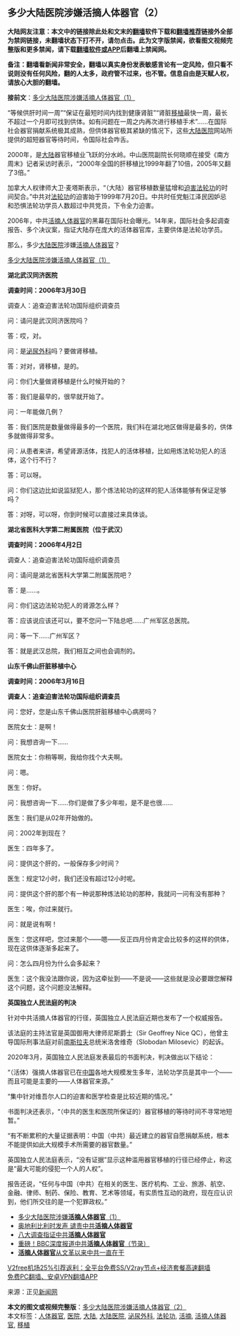  <h2>多少大陆医院涉嫌活摘人体器官（2）</h2> <p class="notice"><b>大陆网友注意：本文中的链接除此处和文末的<a href="https://github.com/bannedbook/fanqiang" >翻墙</a>软件下载和<a href="https://github.com/killgcd/justmysocks/blob/master/README.md">翻墙推荐</a>链接外全部为禁网链接，未翻墙状态下打不开，请勿点击。此为文字版禁闻，欲看图文视频完整版和更多禁闻，请下载<a href="https://github.com/bannedbook/fanqiang">翻墙软件或APP</a>后翻墙上禁闻网。</p><p>备注：翻墙看新闻非常安全，翻墙以真实身份发表敏感言论有一定风险，但只看不说则没有任何风险，翻的人太多，政府管不过来，也不管。信息自由是天赋人权，请放心大胆的翻墙。</b></p>  <div class="entry"> <p></p> <p><strong>接前文</strong>：<a href="https://www.bannedbook.org/bnews/renquan/20200925/1402950.html">多少大陆医院涉嫌活摘人体器官（1）</a></p> <p>“等候供肝时间一周”“保证在最短时间内找到健康肾脏”“肾脏<a href="https://www.bannedbook.org/bnews/tag/%E7%A7%BB%E6%A4%8D/" class="st_tag internal_tag" rel="tag" title="标签 移植 下的日志">移植</a>最快一周，最长不超过一个月即可找到供体。如有问题在一周之内再次进行移植手术”……在国际社会器官捐献系统极其成熟，但供体器官极其紧缺的情况下，这些<span class='wp_keywordlink_affiliate'><a href="https://www.bannedbook.org/" title="大陆" target="_blank">大陆</a></span><a href="https://www.bannedbook.org/bnews/tag/%E5%8C%BB%E9%99%A2/" class="st_tag internal_tag" rel="tag" title="标签 医院 下的日志">医院</a>网站所提供的超短器官等待时间，令国际社会咋舌。</p> <p>2000年，是<a href="https://www.bannedbook.org/bnews/tag/%e5%a4%a7%e9%99%86/" class="st_tag internal_tag" rel="tag" title="标签 大陆 下的日志">大陆</a>器官移植业飞跃的分水岭。中山医院副院长何晓顺在接受《南方周末》记者采访时表示，“2000年全国的肝移植比1999年翻了10倍，2005年又翻了3倍。”</p> <p>加拿大人权律师大卫‧麦塔斯表示，“（大陆）器官移植数量猛增和<span class='wp_keywordlink'><a href="https://www.bannedbook.org/forum11/topic278.html" title="评江泽民与中共相互利用迫害法轮功" target="_blank">迫害法轮功</a></span>的时间契合。”中共对<a href="https://www.bannedbook.org/bnews/tag/%e6%b3%95%e8%bd%ae%e5%8a%9f/" class="st_tag internal_tag" rel="tag" title="标签 法轮功 下的日志">法轮功</a>的迫害始于1999年7月20日。中共时任党魁江泽民因妒忌和恐惧法轮功学员人数超过中共党员，下令全力迫害。</p> <p>2006年，中共<a href="https://www.bannedbook.org/bnews/tag/%e6%b4%bb%e6%91%98%e4%ba%ba%e4%bd%93%e5%99%a8%e5%ae%98/" class="st_tag internal_tag" rel="tag" title="标签 活摘人体器官 下的日志">活摘人体器官</a>的黑幕在国际社会曝光。14年来，国际社会多起调查报告、多个决议案，指证大陆存在庞大的活体器官库，主要供体是法轮功学员。</p> <p>那么，多少<a href="https://www.bannedbook.org/bnews/tag/%E5%A4%A7%E9%99%86%E5%8C%BB%E9%99%A2/" class="st_tag internal_tag" rel="tag" title="标签 大陆医院 下的日志">大陆医院</a>涉嫌<a href="https://www.bannedbook.org/bnews/tag/%e6%b4%bb%e6%91%98/" class="st_tag internal_tag" rel="tag" title="标签 活摘 下的日志">活摘</a><a href="https://www.bannedbook.org/bnews/tag/%E4%BA%BA%E4%BD%93%E5%99%A8%E5%AE%98/" class="st_tag internal_tag" rel="tag" title="标签 人体器官 下的日志">人体器官</a>？</p> <p><a href="https://www.zhengjian.org/node/262273">多少大陆医院涉嫌活摘人体器官（1）</a></p> <p><strong>湖北武汉同济医院</strong></p> <p><strong>调查时间：2006年3月30日</strong></p> <p>调查人：追查迫害法轮功国际组织调查员</p> <p>问：请问是武汉同济医院吗？</p> <p>答：哎，对。</p> <p>问：是<a href="https://www.bannedbook.org/bnews/tag/%e6%b3%8c%e5%b0%bf%e5%a4%96%e7%a7%91/" class="st_tag internal_tag" rel="tag" title="标签 泌尿外科 下的日志">泌尿外科</a>吗？要做肾移植。</p> <p>答：对对，肾移植，是的。</p> <p>问：你们大量做肾移植是什么时候开始的？</p>  <p>答：我们是最早的，很早就开始了。</p> <p>问：一年能做几例？</p> <p>答：我们医院是数量做得最多的一个医院，我们科在湖北地区做得是最多的，供体多就做得非常多。</p> <p>问：从患者来讲，希望肾源活体，找犯人的活体移植，比如用炼法轮功犯人的活体，这个行不行？</p> <p>答：可以呀。</p> <p>问：你们这边比如说监狱犯人，那个炼法轮功的这样的犯人活体能够有保证足够吗？</p> <p>答：对呀，可以呀，你到时候可以直接过来具体谈。</p> <p><strong>湖北省医科大学第二附属医院（位于武汉）</strong></p> <p><strong>调查时间：2006年4月2日</strong></p> <p>调查人：追查迫害法轮功国际组织调查员</p> <p>问：请问是湖北省医科大学第二附属医院吧？</p> <p>答：是……。</p> <p>问：你们这边法轮功犯人的肾源怎么样？</p> <p>答：应该说应该还可以，要不您问一下陆总吧……广州军区总医院。</p> <p>问：等一下……广州军区？</p> <p>答：就是武汉总院，我们相互之间也会调剂的。</p>  <p><strong>山东千佛山肝脏移植中心</strong></p> <p><strong>调查时间：2006年3月16日</strong></p> <p><strong>调查人：追查迫害法轮功国际组织调查员</strong></p> <p>问：您好，您是山东千佛山医院肝脏移植中心病房吗？</p> <p>医院女士：是啊！</p> <p>问：我想咨询一下……</p> <p>医院女士：你稍等啊，我给你找个大夫啊。</p> <p>问：嗯。</p> <p>医生：你好。</p> <p>问：我想咨询一下……你们是做了多少年啦，是不是也很……</p> <p>医生：我们是从02年开始做的。</p> <p>问：2002年到现在？</p> <p>医生：四年多了。</p> <p>问：提供这个肝的，一般保存多少时间？</p> <p>医生：规定12小时，我们还没有超过12小时呢。</p> <p>问：提供这个肝的那个有一种说那种炼法轮功的那种，我就问一问有没有那种？</p>  <p>医生：唉，你过来就行。</p> <p>问：就是说有啊！</p> <p>医生：您这样吧，您过来那个——嗯——反正四月份肯定会比较多的这样的供体，现在这供体逐渐多起来了。</p> <p>问：怎么四月份为什么会多起来？</p> <p>医生：这个我没法跟你说，因为这牵扯到——不是说——这些就是没必要跟您解释这个问题，这个问题没法解释。</p> <p><strong>英国独立人民法庭的判决</strong></p> <p>针对中共活摘人体器官的行径，英国独立人民法庭近期也发布了一个权威报告。</p> <p>该法庭的主持法官是英国御用大律师尼斯爵士（Sir Geoffrey Nice QC），他曾主导国际刑事法庭对前<span class='wp_keywordlink'><a href="https://www.bannedbook.org/forum2/topic1341.html" title="南斯拉夫的实验 1948-1974" target="_blank">南斯拉夫</a></span>总统米洛舍维奇（Slobodan Milosevic）的起诉。</p> <p>2020年3月，英国独立人民法庭发表最后的书面判决，判决做出以下结论：</p> <p>“（活体）强摘人体器官已在<span class='wp_keywordlink_affiliate'><a href="https://www.bannedbook.org/" title="中国" target="_blank">中国</a></span>各地大规模发生多年，法轮功学员是其中一个——而且可能是主要的——人体器官来源。”</p> <p>“集中针对维吾尔人口的迫害和医学检查是比较近期的情况。”</p> <p>书面判决还表示，“（中共的医生和医院所保证的）器官移植的等待时间不寻常地短暂。”</p> <p>“有不断累积的大量证据表明：中国（中共）最近建立的器官自愿捐献系统，根本不能提供如此大规模手术所需要的器官数量。”</p> <p>英国独立人民法庭表示，“没有证据”显示这种滥用器官移植的行径已经停止，称这是“最大可能的侵犯一个人的人权”。</p> <p>报告还说，“任何与中国（中共）在相关的医生、医疗机构、工业、旅游、航空、金融、律师、制药、保险、教育、艺术等领域，有实质性互动的政府，现在应认识到，他们所交往的是一个犯罪政权。”</p> <ul class='op-related-articles' title='相关阅读'> <li><a href='https://www.bannedbook.org/bnews/renquan/20200925/1402950.html' target='_blank'>多少大陆医院涉嫌<b>活摘人体器官</b>（1）</a></li> <li><a href='https://www.bannedbook.org/bnews/worldnews/20200629/1352168.html' target='_blank'>奥地利比利时发声 谴责中共<b>活摘人体器官</b></a></li> <li><a href='https://www.bannedbook.org/bnews/cbnews/20200608/1341533.html' target='_blank'>八大调查指证中共<b>活摘人体器官</b></a></li> <li><a href='https://www.bannedbook.org/bnews/comments/20190622/1146947.html' target='_blank'>重磅！BBC深度报道中共<b>活摘人体器官</b>（节录）</a></li> <li><a href='https://www.bannedbook.org/bnews/lifebaike/20190414/1113491.html' target='_blank'><b>活摘人体器官</b>从文革以来中共一直在干</a></li> </ul> <p class="texttj"> <a href="https://github.com/bannedbook/fanqiang/wiki/V2ray%E6%9C%BA%E5%9C%BA" target="_blank">V2free机场25%引荐返利：全平台免费SS/V2ray节点+经济套餐高速翻墙</a><br/> <a href="https://github.com/bannedbook/fanqiang/wiki/%E7%A6%81%E9%97%BB%E7%BD%91%E5%AE%89%E5%8D%93%E7%BF%BB%E5%A2%99%E6%96%B0%E9%97%BBAPP" target="_blank">免费PC翻墙、安卓VPN翻墙APP</a></p><p>来源：正见<span class='wp_keywordlink_affiliate'><a href="https://www.bannedbook.org/" title="新闻网">新闻网</a></span></p> <a name='sharetosocial'></a>       <div><b>本文的图文或视频完整版</b>：<a href='https://www.bannedbook.org/bnews/cbnews/20210101/1458766.html'>多少大陆医院涉嫌活摘人体器官（2）</a></div>  </div><!--END ENTRY--> <div class="postfooter"> <div>本文标签：<a href="https://www.bannedbook.org/bnews/tag/%E4%BA%BA%E4%BD%93%E5%99%A8%E5%AE%98/" rel="tag">人体器官</a>, <a href="https://www.bannedbook.org/bnews/tag/%E5%8C%BB%E9%99%A2/" rel="tag">医院</a>, <a href="https://www.bannedbook.org/bnews/tag/%e5%a4%a7%e9%99%86/" rel="tag">大陆</a>, <a href="https://www.bannedbook.org/bnews/tag/%E5%A4%A7%E9%99%86%E5%8C%BB%E9%99%A2/" rel="tag">大陆医院</a>, <a href="https://www.bannedbook.org/bnews/tag/%e6%b3%8c%e5%b0%bf%e5%a4%96%e7%a7%91/" rel="tag">泌尿外科</a>, <a href="https://www.bannedbook.org/bnews/tag/%e6%b3%95%e8%bd%ae%e5%8a%9f/" rel="tag">法轮功</a>, <a href="https://www.bannedbook.org/bnews/tag/%e6%b4%bb%e6%91%98/" rel="tag">活摘</a>, <a href="https://www.bannedbook.org/bnews/tag/%e6%b4%bb%e6%91%98%e4%ba%ba%e4%bd%93%e5%99%a8%e5%ae%98/" rel="tag">活摘人体器官</a>, <a href="https://www.bannedbook.org/bnews/tag/%E7%A7%BB%E6%A4%8D/" rel="tag">移植</a></div>  </div><!--END POSTFOOTER--> 